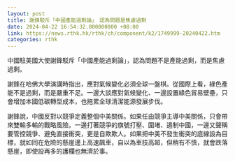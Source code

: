 ```yaml
---
layout: post
title: 謝鋒駁斥「中國產能過剩論」　認為問題是焦慮過剩
date: 2024-04-22 16:54:32.000000000 +08:00
link: https://news.rthk.hk/rthk/ch/component/k2/1749999-20240422.htm
categories: rthk
---
```


中國駐美國大使謝鋒駁斥「中國產能過剩論」，認為問題不是產能過剩，而是焦慮過剩。

謝鋒在哈佛大學演講時指出，應對氣候變化必須全球一盤棋。從國際上看，綠色產能不是過剩，而是嚴重不足。一邊大談應對氣候變化、一邊設置綠色貿易壁壘，只會增加本國低碳轉型成本，也拖累全球清潔能源發展步伐。

謝鋒說，中國反對以競爭定義整個中美關係。如果任由競爭主導中美關係，只會帶來雙輸多輸的戰略風險。一邊打著競爭的旗號打壓、圍堵、遏制中國，一邊又聲稱要管控競爭、避免直接衝突，更是自欺欺人。如果把中美不發生衝突的底線設為目標，就如同在危險的懸崖邊上高速飆車，自以為車技高超，但稍有不慎，就會跌落懸崖，即使設再多的護欄也無濟於事。

